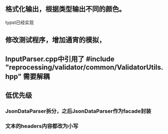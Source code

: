 ## 格式化输出，根据类型输出不同的颜色。
typst已经实现


## 修改测试程序，增加通宵的模拟，

## InputParser.cpp中引用了 #include "reprocessing/validator/common/ValidatorUtils.hpp" 需要解耦


## 低优先级
### JsonDataParser拆分，之后JsonDataParser作为facade封装
### 文本的headers内容都改为小写
